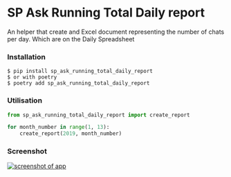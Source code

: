 # SP Ask Running Total Daily report
An helper that create and Excel document representing the number of chats per day. Which are on the Daily Spreadsheet

### Installation

    $ pip install sp_ask_running_total_daily_report
    $ or with poetry
    $ poetry add sp_ask_running_total_daily_report

### Utilisation
```python
from sp_ask_running_total_daily_report import create_report

for month_number in range(1, 13):
    create_report(2019, month_number)
```

### Screenshot
[![screenshot of app](https://s3.amazonaws.com/uifaces/faces/twitter/guinslym/128.jpg)](screenshots/screenshot3.png)